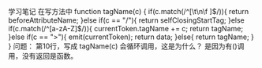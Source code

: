 学习笔记
在写方法中
function tagName(c) {
    if(c.match(/^[\t\n\f ]$/)){
        return beforeAttributeName;
    }else if(c == "/"){
        return selfClosingStartTag;
    }else if(c.match(/^[a-zA-Z]$/)){
        currentToken.tagName += c;
        return tagName;
    }else if(c == ">"){
        emit(currentToken);
        return data;
    }else{
        return tagName;
    }
}
问题：
第10行，写成 tagName(c) 会循环调用，这是为什么？
是因为有()调用，没有返回是函数。